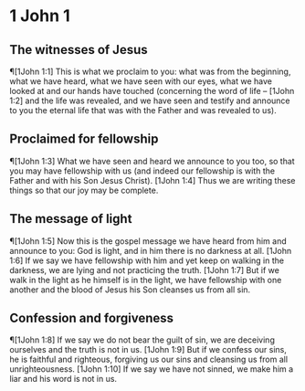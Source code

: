 # 1 John 1

## The witnesses of Jesus
¶[1John 1:1] This is what we proclaim to you: what was from the beginning, what we have heard, what we have seen with our eyes, what we have looked at and our hands have touched (concerning the word of life –
[1John 1:2] and the life was revealed, and we have seen and testify and announce to you the eternal life that was with the Father and was revealed to us).

## Proclaimed for fellowship
¶[1John 1:3] What we have seen and heard we announce to you too, so that you may have fellowship with us (and indeed our fellowship is with the Father and with his Son Jesus Christ).
[1John 1:4] Thus we are writing these things so that our joy may be complete.

## The message of light
¶[1John 1:5] Now this is the gospel message we have heard from him and announce to you: God is light, and in him there is no darkness at all.
[1John 1:6] If we say we have fellowship with him and yet keep on walking in the darkness, we are lying and not practicing the truth.
[1John 1:7] But if we walk in the light as he himself is in the light, we have fellowship with one another and the blood of Jesus his Son cleanses us from all sin.

## Confession and forgiveness
¶[1John 1:8] If we say we do not bear the guilt of sin, we are deceiving ourselves and the truth is not in us.
[1John 1:9] But if we confess our sins, he is faithful and righteous, forgiving us our sins and cleansing us from all unrighteousness.
[1John 1:10] If we say we have not sinned, we make him a liar and his word is not in us.
